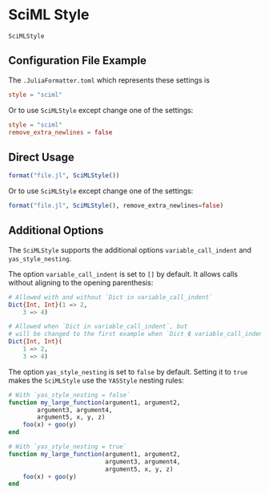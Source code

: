 # SciML Style

```@docs
SciMLStyle
```

## Configuration File Example

The `.JuliaFormatter.toml` which represents these settings is

```toml
style = "sciml"
```

Or to use `SciMLStyle` except change one of the settings:

```toml
style = "sciml"
remove_extra_newlines = false
```

## Direct Usage

```julia
format("file.jl", SciMLStyle())
```

Or to use `SciMLStyle` except change one of the settings:

```julia
format("file.jl", SciMLStyle(), remove_extra_newlines=false)
```

## Additional Options

The `SciMLStyle` supports the additional options `variable_call_indent` and `yas_style_nesting`.

The option `variable_call_indent` is set to `[]` by default.
It allows calls without aligning to the opening parenthesis:

```julia
# Allowed with and without `Dict in variable_call_indent`
Dict{Int, Int}(1 => 2,
    3 => 4)

# Allowed when `Dict in variable_call_indent`, but
# will be changed to the first example when `Dict ∉ variable_call_indent`.
Dict{Int, Int}(
    1 => 2,
    3 => 4)
```

The option `yas_style_nesting` is set to `false` by default.
Setting it to `true` makes the `SciMLStyle` use the `YASStyle` nesting rules:

```julia
# With `yas_style_nesting = false`
function my_large_function(argument1, argument2,
        argument3, argument4,
        argument5, x, y, z)
    foo(x) + goo(y)
end

# With `yas_style_nesting = true`
function my_large_function(argument1, argument2,
                           argument3, argument4,
                           argument5, x, y, z)
    foo(x) + goo(y)
end
```
